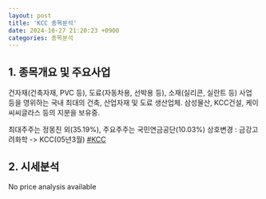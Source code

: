 ```yaml
---
layout: post
title: 'KCC 종목분석'
date: 2024-10-27 21:20:23 +0900
categories: 종목분석
---
```


## 1. 종목개요 및 주요사업

건자재(건축자재, PVC 등), 도료(자동차용, 선박용 등), 소재(실리콘, 실란트 등) 사업 등을 영위하는 국내 최대의 건축, 산업자재 및 도료 생산업체. 삼성물산, KCC건설, 케이씨씨글라스 등의 지분을 보유중.

최대주주는 정몽진 외(35.19%), 주요주주는 국민연금공단(10.03%) 상호변경 : 금강고려화학 -> KCC(05년3월)
[#KCC](#)

## 2. 시세분석

No price analysis available
